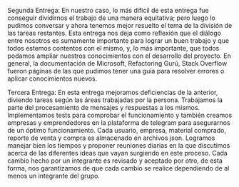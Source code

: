 Segunda Entrega:
En nuestro caso, lo más dificil de esta entrega fue conseguir dividirnos el trabajo de una manera equitativa; pero luego lo pudimos conversar y ahora tenemos mejor resuelto el tema de la división de las tareas restantes. 
Esta entrega nos deja como reflexión que el diálogo entre nosotros es sumamente importante para lograr un buen trabajo y que todos estemos contentos con el mismo, y, lo más importante, que todos podamos ampliar nuestros conocimientos con el desarrollo del proyecto.
En general, la documentación de Microsoft, Refactoring Gurú, Stack Overflow fueron páginas de las que pudimos tener una guía para resolver errores o aplicar conocimientos nuevos.

Tercera Entrega:
En esta entrega mejoramos deficiencias de la anterior, diviendo tareas según las áreas trabajadas por la persona. Trabajamos la parte del procesamiento de mensajes y respuestas a los mismos. Implementamos tests para comprobar el funcionamiento y también creamos empresas y emprendedores en la plataforma de  telegram para asegurarnos de un óptimo funcionamiento. Cada usuario, empresa, material comprado, reporte de venta y compra es almacenado en archivos json.
Logramos manejar bien los tiempos y proponer reuniones diarias en la que discutimos acerca de las diferentes ideas que vayan surgiendo en este proceso. Cada cambio hecho por un integrante es revisado y aceptado por otro, de esta forma, nos garantizamos de que cada cambio se realice dependiendo de al menos un integrante del grupo.
